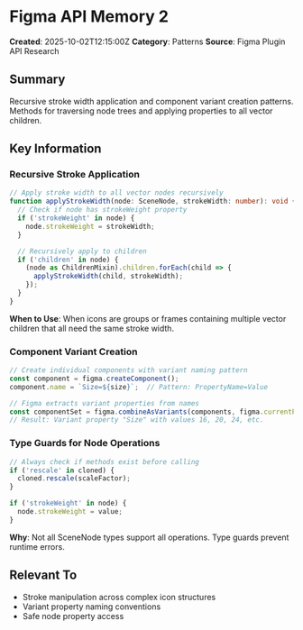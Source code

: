 # Figma API Memory 2

**Created**: 2025-10-02T12:15:00Z
**Category**: Patterns
**Source**: Figma Plugin API Research

## Summary
Recursive stroke width application and component variant creation patterns. Methods for traversing node trees and applying properties to all vector children.

## Key Information

### Recursive Stroke Application
```typescript
// Apply stroke width to all vector nodes recursively
function applyStrokeWidth(node: SceneNode, strokeWidth: number): void {
  // Check if node has strokeWeight property
  if ('strokeWeight' in node) {
    node.strokeWeight = strokeWidth;
  }

  // Recursively apply to children
  if ('children' in node) {
    (node as ChildrenMixin).children.forEach(child => {
      applyStrokeWidth(child, strokeWidth);
    });
  }
}
```

**When to Use**: When icons are groups or frames containing multiple vector children that all need the same stroke width.

### Component Variant Creation
```typescript
// Create individual components with variant naming pattern
const component = figma.createComponent();
component.name = `Size=${size}`;  // Pattern: PropertyName=Value

// Figma extracts variant properties from names
const componentSet = figma.combineAsVariants(components, figma.currentPage);
// Result: Variant property "Size" with values 16, 20, 24, etc.
```

### Type Guards for Node Operations
```typescript
// Always check if methods exist before calling
if ('rescale' in cloned) {
  cloned.rescale(scaleFactor);
}

if ('strokeWeight' in node) {
  node.strokeWeight = value;
}
```

**Why**: Not all SceneNode types support all operations. Type guards prevent runtime errors.

## Relevant To
- Stroke manipulation across complex icon structures
- Variant property naming conventions
- Safe node property access
